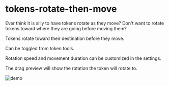 # tokens-rotate-then-move
Ever think it is silly to have tokens rotate as they move? Don't want to rotate tokens toward where they are going before moving them?

Tokens rotate toward their destination before they move.

Can be toggled from token tools.

Rotation speed and movement duration can be customized in the settings.

The drag preview will show the rotation the token will rotate to.

![demo](https://github.com/xaukael/tokens-rotate-then-move/blob/43eb25886a250b7b4c6ca3170ba526edf2945151/trtm.gif)
